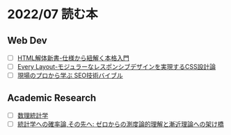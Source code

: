 # 2022/07 読む本

## Web Dev

- [ ] [HTML解体新書-仕様から紐解く本格入門](https://www.amazon.co.jp/gp/product/4862465277/ref=ppx_yo_dt_b_asin_title_o01_s00?ie=UTF8&psc=1)
- [ ] [Every Layout-モジュラーなレスポンシブデザインを実現するCSS設計論](https://www.amazon.co.jp/gp/product/486246517X/ref=ppx_yo_dt_b_asin_title_o00_s00?ie=UTF8&psc=1)
- [ ] [現場のプロから学ぶ SEO技術バイブル](https://www.amazon.co.jp/dp/4839966001/ref=cm_sw_r_tw_dp_P5R75H2968B44N9YDYT2)

## Academic Research

- [ ] [数理統計学](https://www.amazon.co.jp/dp/4785314117/ref=cm_sw_r_tw_dp_A21RWPC04G2Y737TWHFS)
- [ ] [統計学への確率論,その先へ: ゼロからの測度論的理解と漸近理論への架け橋](https://www.amazon.co.jp/dp/4753601250/ref=cm_sw_r_tw_dp_H9VZ5857V3NNDYH68JW2)
